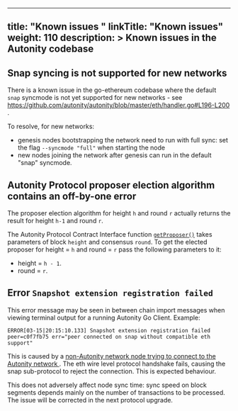 
---
title: "Known issues "
linkTitle: "Known issues"
weight: 110
description: >
  Known issues in the Autonity codebase
---

## Snap syncing is not supported for new networks

There is a known issue in the go-ethereum codebase where the default `snap` syncmode is not yet supported for new networks  - see [https://github.com/autonity/autonity/blob/master/eth/handler.go#L196-L200 <i class='fas fa-external-link-alt'></i>](https://github.com/autonity/autonity/blob/master/eth/handler.go#L196-L200).

To resolve, for new networks:

- genesis nodes bootstrapping the network need to run with full sync: set the flag `--syncmode "full"` when starting the node
- new nodes joining the network after genesis can run in the default "snap" syncmode.

## Autonity Protocol proposer election algorithm contains an off-by-one error

The proposer election algorithm for height `h` and round `r` actually returns the result for height `h-1` and round `r`.

The Autonity Protocol Contract Interface function [`getProposer()`](/reference/api/aut/#getproposer) takes parameters of block `height` and consensus `round`. To get the elected proposer for height = `h` and round = `r` pass the following parameters to it:
- height = `h - 1`.
- round = `r`.


## Error `Snapshot extension registration failed`
This error message may be seen in between chain import messages when viewing terminal output for a running Autonity Go Client. Example:

```
ERROR[03-15|20:15:10.133] Snapshot extension registration failed   peer=c0f7fb75 err="peer connected on snap without compatible eth support"
```

This is caused by a [non-Autonity network node trying to connect to the Autonity network <i class='fas fa-external-link-alt'></i>](https://github.com/autonity/autonity/issues/791#top). The eth wire level protocol handshake  fails, causing the snap sub-protocol to reject the connection. This is expected behaviour.

This does not adversely affect node sync time: sync speed on block segments depends mainly on the number of transactions to be processed. The issue will be corrected in the next protocol upgrade.


<!--
## Tendermint Namespace Interface is accessible but not meant for use by external clients


Autonity has a Tendermint Interface used by the L1 Autonity Protocol and by the core development team as a development API. The Tendermint Namespace functions can be accessed from the Node JS Console and by RPC call but are not intended for use by external clients.

Access to the functions by RPC and Node JS Console will be deprecated and removed in a future Autonity Go Client Release.
-->
<!--

## Autonity Liquid Newton Contract Interface functions `wal()` and `lsend()` show incorrect token symbol/name in terminal output

The Autonity Liquid Newton Contract Interface function [`wal()`](/reference/api/liquid-newton/#wal-_print-staking-wallet_) and [`lsend()`](/reference/api/liquid-newton/#lsend-_send-liquid-newton_) functions display "lnew" or "LNEW" in terminal output when they should display "lntn" or "LNTN":

- `wal()`: table column heading for the Liquid Newton amount held by the wallet shows "lnew" instead of "lntn".
- `lsend()`: shows a message sending "LNEW" instead of "LNTN".

The interface documentation shows the correct output in the [`wal()` example output](/reference/api/liquid-newton/#example-1) and [`lsend()` example output](/reference/api/liquid-newton/#example-4).
-->
